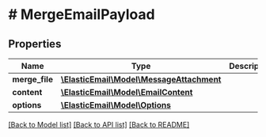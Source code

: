 # # MergeEmailPayload

## Properties

Name | Type | Description | Notes
------------ | ------------- | ------------- | -------------
**merge_file** | [**\ElasticEmail\Model\MessageAttachment**](MessageAttachment.md) |  |
**content** | [**\ElasticEmail\Model\EmailContent**](EmailContent.md) |  | [optional]
**options** | [**\ElasticEmail\Model\Options**](Options.md) |  | [optional]

[[Back to Model list]](../../README.md#models) [[Back to API list]](../../README.md#endpoints) [[Back to README]](../../README.md)
